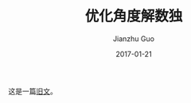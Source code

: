 ﻿---
layout: post
title: 优化角度解数独
author: Jianzhu Guo
date: 2017-01-21
color: rgb(100,140,160)
cover: '/assets/pics/sudoku.jpg'
---

这是一篇[旧文](https://www.zybuluo.com/cleardusk/note/638899)。


